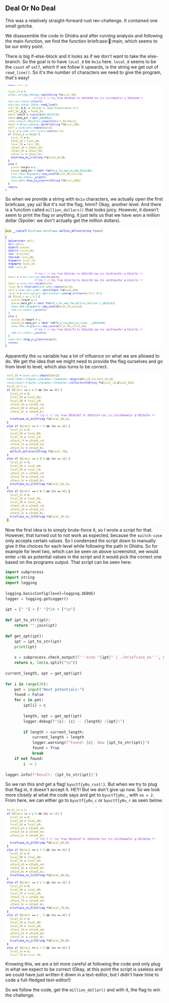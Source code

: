 ## Deal Or No Deal

This was a relatively straight-forward rust rev-challenge. It contained one small gotcha.

We disassemble the code in Ghidra and after running analysis and following the main-function, we find
the function briefcase::briefcase::main, which seems to be our entry point. 

There is big if-else-block and it looks as if we don't want to take the else-branch.
So the goal is to have `local_8` be `0x1a` here. `local_8` seems to be the `count` of `self`, which
if we follow it upwards, is the string we get out of `read_line()`. So it's the number of characters we
need to give the program, that's easy!

![Image of the first briefcase](bc1.png)

So when we provide a string with `0x1a` characters, we actually open the first briefcase, yay us!
But it's not the flag, hmm? Okay, another level. And there is a function called `million_dollars()` that looks juicy. However, it doesn't seem to print the flag or anything, it just tells us that we have won a million dollar (Spoiler: we don't actually get the million dollars).

![Million Dollars function](milliondolls.png)

Apparently the `no` variable has a lot of influence on what we are allowed to do. We get the idea that we might need to provide the flag ourselves and go from level to level, which also turns to be correct.

![Second level](secondlevel.png)

Now the first idea is to simply brute-force it, so I wrote a script for that. However, that turned out to not work as expected, because the `switch-case` only accepts certain values. So I condensed the script down to manually give it the choices for each level while following the path in Ghidra. So for example for level two, which can be seen on above screenshot, we would enter `u!0b` as potential values in the script and it would pick the correct one based on the programs output. That script can be seen here:

```python
import subprocess
import string
import logging

logging.basicConfig(level=logging.DEBUG)
logger = logging.getLogger()

ipt = [" "] + [" "]*24 + ["\n"]

def ipt_to_str(ipt):
    return "".join(ipt)

def get_opt(ipt):
    ipt = ipt_to_str(ipt)
    print(ipt)

    x = subprocess.check_output(f'''echo "{ipt}" | ./briefcase_ex''', shell=True).decode("ascii")
    return x, len(x.split("\n"))

current_length, opt = get_opt(ipt)

for i in range(26):
    pot = input("Next potentials:")
    found = False
    for c in pot:
        ipt[i] = c

        length, opt = get_opt(ipt)
        logger.debug(f"{i}: {c} -- {length} ({opt})")

        if length > current_length:
            current_length = length
            logger.warning(f"Found! {c}. Now {ipt_to_str(ipt)}")
            found = True
            break
    if not found:
        i -= 1

logger.info(f"Result: {ipt_to_str(ipt)}")
```

So we ran this and get a flag! `byuctf{y0u_rust!}`. But when we try to plug that flag in, it doesn't accept it. HEY!
But we don't give up now. So we look more closely at what the code says and get to `byuctf{y0u_`, with `no = 2`. From here,
we can either go to `byuctf{y0u_c` or `byuctf{y0u_r` as seen below.

![corr](corr.png)

Knowing this, we are a bit more careful at following the code and only plug in what we expect to be correct (Okay, at this point the script is useless and we could have just written it down in a text-editor, but I didn't have time to code a full-fledged text-editor!)

So we follow the code, get the `million_dollar()` and with it, the flag to win the challenge.